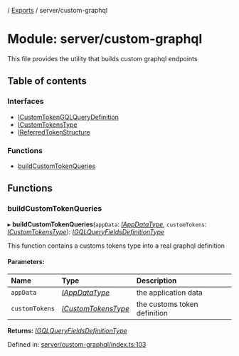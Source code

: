 [](../README.md) / [Exports](../modules.md) / server/custom-graphql

# Module: server/custom-graphql

This file provides the utility that builds custom graphql endpoints

## Table of contents

### Interfaces

- [ICustomTokenGQLQueryDefinition](../interfaces/server_custom_graphql.icustomtokengqlquerydefinition.md)
- [ICustomTokensType](../interfaces/server_custom_graphql.icustomtokenstype.md)
- [IReferredTokenStructure](../interfaces/server_custom_graphql.ireferredtokenstructure.md)

### Functions

- [buildCustomTokenQueries](server_custom_graphql.md#buildcustomtokenqueries)

## Functions

### buildCustomTokenQueries

▸ **buildCustomTokenQueries**(`appData`: [*IAppDataType*](../interfaces/server.iappdatatype.md), `customTokens`: [*ICustomTokensType*](../interfaces/server_custom_graphql.icustomtokenstype.md)): [*IGQLQueryFieldsDefinitionType*](../interfaces/base_root_gql.igqlqueryfieldsdefinitiontype.md)

This function contains a customs tokens type into a real
graphql definition

#### Parameters:

Name | Type | Description |
:------ | :------ | :------ |
`appData` | [*IAppDataType*](../interfaces/server.iappdatatype.md) | the application data   |
`customTokens` | [*ICustomTokensType*](../interfaces/server_custom_graphql.icustomtokenstype.md) | the customs token definition    |

**Returns:** [*IGQLQueryFieldsDefinitionType*](../interfaces/base_root_gql.igqlqueryfieldsdefinitiontype.md)

Defined in: [server/custom-graphql/index.ts:103](https://github.com/onzag/itemize/blob/5fcde7cf/server/custom-graphql/index.ts#L103)
